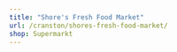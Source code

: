```yaml
---
title: "Shore's Fresh Food Market"
url: /cranston/shores-fresh-food-market/
shop: Supermarkt
---
```

